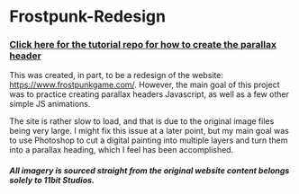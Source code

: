 # Frostpunk-Redesign

### [Click here for the tutorial repo for how to create the parallax header](https://github.com/ethandpark/frostpunk-tutorial)

This was created, in part, to be a redesign of the website: https://www.frostpunkgame.com/. However, the main goal of this project was to practice creating parallax headers Javascript, as well as a few other simple JS animations.

The site is rather slow to load, and that is due to the original image files being very large. I might fix this issue at a later point, but my main goal was to use Photoshop to cut a digital painting into multiple layers and turn them into a parallax heading, which I feel has been accomplished.

##### All imagery is sourced straight from the original website content belongs solely to 11bit Studios.
